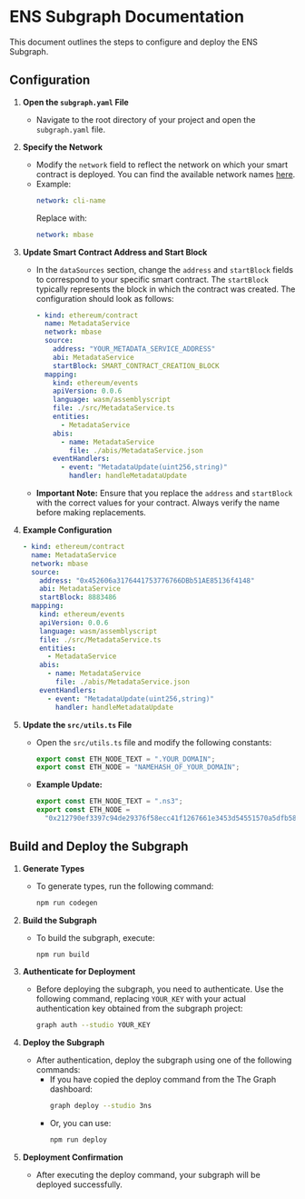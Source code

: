 # ENS Subgraph Documentation

This document outlines the steps to configure and deploy the ENS Subgraph.

## Configuration

1. **Open the `subgraph.yaml` File**

   - Navigate to the root directory of your project and open the `subgraph.yaml` file.

2. **Specify the Network**

   - Modify the `network` field to reflect the network on which your smart contract is deployed. You can find the available network names [here](https://thegraph.com/docs/en/developing/supported-networks/).
   - Example:
     ```yaml
     network: cli-name
     ```
     Replace with:
     ```yaml
     network: mbase
     ```

3. **Update Smart Contract Address and Start Block**

   - In the `dataSources` section, change the `address` and `startBlock` fields to correspond to your specific smart contract. The `startBlock` typically represents the block in which the contract was created. The configuration should look as follows:
     ```yaml
     - kind: ethereum/contract
       name: MetadataService
       network: mbase
       source:
         address: "YOUR_METADATA_SERVICE_ADDRESS"
         abi: MetadataService
         startBlock: SMART_CONTRACT_CREATION_BLOCK
       mapping:
         kind: ethereum/events
         apiVersion: 0.0.6
         language: wasm/assemblyscript
         file: ./src/MetadataService.ts
         entities:
           - MetadataService
         abis:
           - name: MetadataService
             file: ./abis/MetadataService.json
         eventHandlers:
           - event: "MetadataUpdate(uint256,string)"
             handler: handleMetadataUpdate
     ```
   - **Important Note:** Ensure that you replace the `address` and `startBlock` with the correct values for your contract. Always verify the name before making replacements.

4. **Example Configuration**

   ```yaml
   - kind: ethereum/contract
     name: MetadataService
     network: mbase
     source:
       address: "0x452606a3176441753776766DBb51AE85136f4148"
       abi: MetadataService
       startBlock: 8883486
     mapping:
       kind: ethereum/events
       apiVersion: 0.0.6
       language: wasm/assemblyscript
       file: ./src/MetadataService.ts
       entities:
         - MetadataService
       abis:
         - name: MetadataService
           file: ./abis/MetadataService.json
       eventHandlers:
         - event: "MetadataUpdate(uint256,string)"
           handler: handleMetadataUpdate
   ```

5. **Update the `src/utils.ts` File**
   - Open the `src/utils.ts` file and modify the following constants:
     ```typescript
     export const ETH_NODE_TEXT = ".YOUR_DOMAIN";
     export const ETH_NODE = "NAMEHASH_OF_YOUR_DOMAIN";
     ```
   - **Example Update:**
     ```typescript
     export const ETH_NODE_TEXT = ".ns3";
     export const ETH_NODE =
       "0x212790ef3397c94de29376f58ecc41f1267661e3453d54551570a5dfb58d630d";
     ```

## Build and Deploy the Subgraph

1. **Generate Types**

   - To generate types, run the following command:
     ```bash
     npm run codegen
     ```

2. **Build the Subgraph**

   - To build the subgraph, execute:
     ```bash
     npm run build
     ```

3. **Authenticate for Deployment**

   - Before deploying the subgraph, you need to authenticate. Use the following command, replacing `YOUR_KEY` with your actual authentication key obtained from the subgraph project:
     ```bash
     graph auth --studio YOUR_KEY
     ```

4. **Deploy the Subgraph**

   - After authentication, deploy the subgraph using one of the following commands:
     - If you have copied the deploy command from the The Graph dashboard:
       ```bash
       graph deploy --studio 3ns
       ```
     - Or, you can use:
       ```bash
       npm run deploy
       ```

5. **Deployment Confirmation**
   - After executing the deploy command, your subgraph will be deployed successfully.

